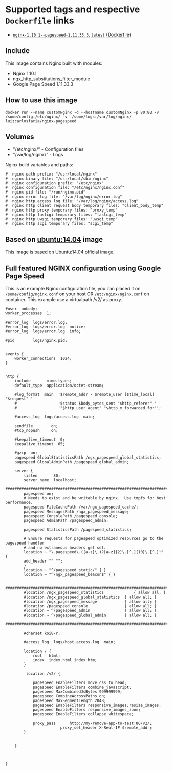 # Supported tags and respective ```Dockerfile``` links

* [```nginx-1.10.1--pagespeed-1.11.33.3```](https://github.com/docker-gallery/nginx-pagespeed/blob/master/Dockerfile), [```latest```](https://github.com/docker-gallery/nginx-pagespeed/blob/master/Dockerfile) [(Dockerfile)](https://github.com/docker-gallery/nginx-pagespeed/blob/master/Dockerfile)

## Include
This image contains Nginx built with modules:
* Nginx 1.10.1
* ngx_http_substitutions_filter_module
* Google Page Speed  1.11.33.3

## How to use this image

```
docker run --name customNginx -d --hostname customNginx -p 80:80 -v /some/config:/etc/nginx/ -v  /some/logs:/var/log/nginx/ luizcarlosfaria/nginx-pagespeed
```

## Volumes
* "/etc/nginx/" - Configuration files
* "/var/log/nginx/" - Logs

Nginx build variables and paths:
```
#  nginx path prefix: "/usr/local/nginx"
#  nginx binary file: "/usr/local/sbin/nginx"
#  nginx configuration prefix: "/etc/nginx"
#  nginx configuration file: "/etc/nginx/nginx.conf"
#  nginx pid file: "/run/nginx.pid"
#  nginx error log file: "/var/log/nginx/error.log"
#  nginx http access log file: "/var/log/nginx/access.log"
#  nginx http client request body temporary files: "client_body_temp"
#  nginx http proxy temporary files: "proxy_temp"
#  nginx http fastcgi temporary files: "fastcgi_temp"
#  nginx http uwsgi temporary files: "uwsgi_temp"
#  nginx http scgi temporary files: "scgi_temp"
```

## Based on [ubuntu:14.04](https://hub.docker.com/_/ubuntu/) image
This image is based on Ubuntu:14.04 official image.

## Full featured NGINX configuration using Google Page Speed
This is an example Nginx configuration file, you can placed it on ```/some/config/nginx.conf``` on your host OR ```/etc/nginx/nginx.conf``` on container.
This example use a virtualpath /v2/ as proxy.
```
#user  nobody;
worker_processes  1;

#error_log  logs/error.log;
#error_log  logs/error.log  notice;
#error_log  logs/error.log  info;

#pid        logs/nginx.pid;


events {
    worker_connections  1024;
}


http {
    include       mime.types;
    default_type  application/octet-stream;

    #log_format  main  '$remote_addr - $remote_user [$time_local] "$request" '
    #                  '$status $body_bytes_sent "$http_referer" '
    #                  '"$http_user_agent" "$http_x_forwarded_for"';

    #access_log  logs/access.log  main;

    sendfile        on;
    #tcp_nopush     on;

    #keepalive_timeout  0;
    keepalive_timeout  65;

    #gzip  on;
	pagespeed GlobalStatisticsPath /ngx_pagespeed_global_statistics;
	pagespeed GlobalAdminPath /pagespeed_global_admin;

    server {
        listen       80;
        server_name  localhost;
		####################################################################################################
		pagespeed on;
		# Needs to exist and be writable by nginx.  Use tmpfs for best performance.
		pagespeed FileCachePath /var/ngx_pagespeed_cache/;
		pagespeed MessagesPath /ngx_pagespeed_message;
		pagespeed ConsolePath /pagespeed_console;
		pagespeed AdminPath /pagespeed_admin;
		
		pagespeed StatisticsPath /pagespeed_statistics;

		# Ensure requests for pagespeed optimized resources go to the pagespeed handler
		# and no extraneous headers get set.
		location ~ "\.pagespeed\.([a-z]\.)?[a-z]{2}\.[^.]{10}\.[^.]+" {
		add_header "" "";
		}
		location ~ "^/pagespeed_static/" { }
		location ~ "^/ngx_pagespeed_beacon$" { }		
		
		####################################################################################################
		#location /ngx_pagespeed_statistics 			{ allow all; }
		#location /ngx_pagespeed_global_statistics 	{ allow all; }
		#location /ngx_pagespeed_message 			{ allow all; }
		#location /pagespeed_console 				{ allow all; }
		#location ~ ^/pagespeed_admin 				{ allow all; }
		#location ~ ^/pagespeed_global_admin 		{ allow all; }
		####################################################################################################

        #charset koi8-r;

        #access_log  logs/host.access.log  main;

        location / {
            root   html;
            index  index.html index.htm;
        }

		 location /v2/ {

			pagespeed EnableFilters move_css_to_head;
			pagespeed EnableFilters combine_javascript;
			pagespeed MaxCombinedJsBytes 999999999;
			pagespeed CombineAcrossPaths on;
			pagespeed MaxSegmentLength 2048;
			pagespeed EnableFilters responsive_images,resize_images;
			pagespeed EnableFilters responsive_images_zoom;
			pagespeed EnableFilters collapse_whitespace;
            
			proxy_pass      http://my-remove-app-to-test:80/v2/;
                        proxy_set_header X-Real-IP $remote_addr;
		}

        
    }

   

}

```

